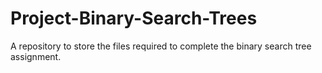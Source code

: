 # Project-Binary-Search-Trees
A repository to store the files required to complete the binary search tree assignment.
